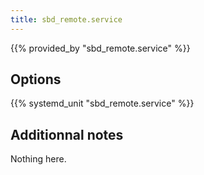 ```yaml
---
title: sbd_remote.service
---
```


{{% provided_by "sbd_remote.service" %}}

## Options

{{% systemd_unit "sbd_remote.service" %}}

## Additionnal notes

Nothing here.